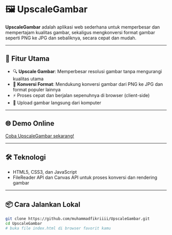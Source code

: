 # 🖼️ UpscaleGambar

**UpscaleGambar** adalah aplikasi web sederhana untuk memperbesar dan mempertajam kualitas gambar, sekaligus mengkonversi format gambar seperti PNG ke JPG dan sebaliknya, secara cepat dan mudah.

---

## 🚀 Fitur Utama

- 🔍 **Upscale Gambar**: Memperbesar resolusi gambar tanpa mengurangi kualitas utama
- 🔄 **Konversi Format**: Mendukung konversi gambar dari PNG ke JPG dan format populer lainnya
- ⚡ Proses cepat dan berjalan sepenuhnya di browser (client-side)
- 📁 Upload gambar langsung dari komputer

---

## 🌐 Demo Online

[Coba UpscaleGambar sekarang!](https://muhammadfikriiii.github.io/UpscaleGambar/)

---

## 🛠️ Teknologi

- HTML5, CSS3, dan JavaScript
- FileReader API dan Canvas API untuk proses konversi dan rendering gambar

---

## 📦 Cara Jalankan Lokal

```bash
git clone https://github.com/muhammadfikriiii/UpscaleGambar.git
cd UpscaleGambar
# buka file index.html di browser favorit kamu
